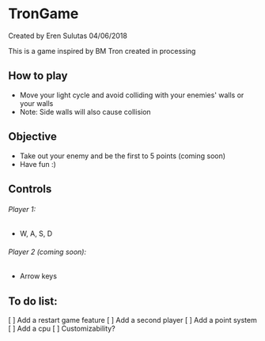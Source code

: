 # TronGame

Created by Eren Sulutas
04/06/2018

This is a game inspired by BM Tron created in processing

## How to play 
- Move your light cycle and avoid colliding with your enemies' walls or your walls
- Note: Side walls will also cause collision

## Objective
- Take out your enemy and be the first to 5 points (coming soon)
- Have fun :)

## Controls
###### Player 1:
- W, A, S, D 
###### Player 2 (coming soon):
- Arrow keys

## To do list:
[ ] Add a restart game feature
[ ] Add a second player
[ ] Add a point system
[ ] Add a cpu
[ ] Customizability? 
